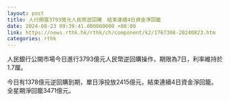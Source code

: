 ```yaml
---
layout: post
title: 人行開展3793億元人民幣逆回購　結束連續4日資金淨回籠
date: 2024-08-23 09:39:41.000000000 +08:00
link: https://news.rthk.hk/rthk/ch/component/k2/1767308-20240823.htm
categories: rthk
---
```


人民銀行公開市場今日進行3793億元人民幣逆回購操作，期限為7日，利率維持於1.7厘。

今日有1378億元逆回購到期，單日淨投放2415億元，結束連續4日資金淨回籠。全星期淨回籠3471億元。
